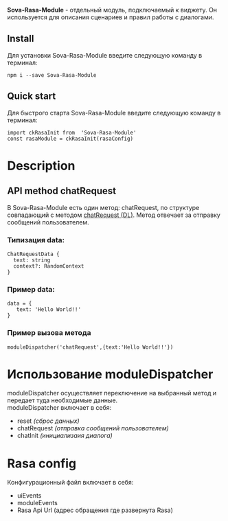 **Sova-Rasa-Module** - отдельный модуль, подключаемый к виджету. Он используется для описания сценариев и правил работы с диалогами.

## Install
Для установки Sova-Rasa-Module введите следующую команду в терминал:
```
npm i --save Sova-Rasa-Module
```

## Quick start
Для быстрого старта Sova-Rasa-Module введите следующую команду в терминал:
```
import ckRasaInit from  'Sova-Rasa-Module'  
const rasaModule = ckRasaInit(rasaConfig) 
 ```
 
 # Description
 ## API method chatRequest
 В Sova-Rasa-Module есть один метод: chatRequest, по структуре совпадающий с методом [chatRequest (DL)](https://github.com/sovaai/chatKit-dl-module "Read me"). Метод отвечает за отправку сообщений пользователем.

### Типизация data:
```
ChatRequestData {
  text: string
  context?: RandomContext
}
```

### Пример data:
```
data = {
   text: 'Hello World!!'
}
```

### Пример вызова метода
```
moduleDispatcher('chatRequest',{text:'Hello World!!'})
```

# Использование moduleDispatcher
moduleDispatcher осуществляет переключение на выбранный метод и передает туда необходимые данные.   
moduleDispatcher включает в себя:   
* reset *(сброс данных)*  
* chatRequest *(отправка сообщений пользователем)*  
* chatInit *(инициализаия диалога)*  

# Rasa config
Конфигурационный файл включает в себя:   
* uiEvents
* moduleEvents
* Rasa Api Url (адрес обращения где развернута Rasa)
